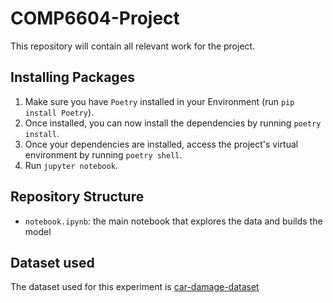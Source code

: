 # COMP6604-Project

This repository will contain all relevant work for the project.

## Installing Packages
1. Make sure you have `Poetry` installed in your Environment (run `pip install Poetry`).
2. Once installed, you can now install the dependencies by running `poetry install`. 
3. Once your dependencies are installed, access the project's virtual environment by running `poetry shell`.
4. Run `jupyter notebook`.

## Repository Structure

- `notebook.ipynb`: the main notebook that explores the data and builds the model


## Dataset used

The dataset used for this experiment is [car-damage-dataset](https://github.com/neokt/car-damage-detective)